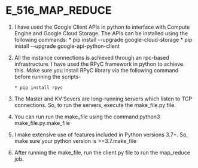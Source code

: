 # E_516_MAP_REDUCE

1.  I have used the Google Client APIs in python to interface with Compute Engine and Google Cloud Storage.
    The APIs can be installed using the following commands:
        * pip install --upgrade google-cloud-storage
        * pip install --upgrade google-api-python-client

2.  All the instance connections is achieved through an rpc-based infrastructure. I have used the RPyC framework in python to achieve this.
    Make sure you install RPyC library via the following command before running the scripts-

        * pip install rpyc

3.  The Master and KV Severs are long-running servers which listen to TCP connections. So, to run the servers, execute the make_file.py file.

4.  You can run run the make_file using the command python3 make_file.py.make_file

5.  I make extensive use of features included in Python versions 3.7+. So, make sure your python version is >=3.7.make_file

6.  After running the make_file, run the client.py file to run the map_reduce job.

